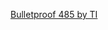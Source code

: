 [Bulletproof 485 by TI](https://www.ti.com/lit/an/snla049b/snla049b.pdf?ts=1678313843111&ref_url=https%253A%252F%252Fwww.google.com%252F)
